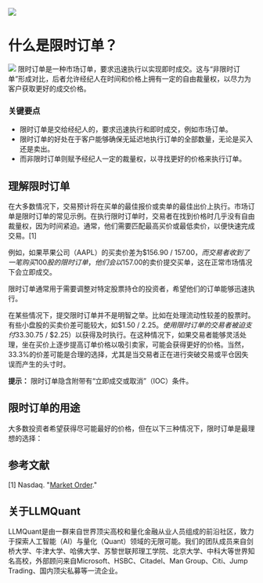 ![](https://fastly.jsdelivr.net/gh/bucketio/img11@main/2024/10/21/1729466068183-23134fce-3131-4262-b18c-f378d71af4f6.gif)
# 什么是限时订单？
![](https://fastly.jsdelivr.net/gh/bucketio/img9@main/2024/10/20/1729465031968-b3c8959e-1d37-4b8a-91b1-b0b0dfe25143.png)
限时订单是一种市场订单，要求迅速执行以实现即时成交。这与“非限时订单”形成对比，后者允许经纪人在时间和价格上拥有一定的自由裁量权，以尽力为客户获取更好的成交价格。

### 关键要点

- 限时订单是交给经纪人的，要求迅速执行和即时成交，例如市场订单。
- 限时订单的好处在于客户能够确保无延迟地执行订单的全部数量，无论是买入还是卖出。
- 而非限时订单则赋予经纪人一定的裁量权，以寻找更好的价格来执行订单。

## 理解限时订单

在大多数情况下，交易预计将在买单的最佳报价或卖单的最佳出价上执行。市场订单是限时订单的常见示例。在执行限时订单时，交易者在找到价格时几乎没有自由裁量权，因为时间紧迫。通常，他们需要匹配最高买价或最低卖价，以便快速完成交易。[1]

例如，如果苹果公司（AAPL）的买卖价差为$156.90 / $157.00，而交易者收到了一笔购买100股的限时订单，他们会以$157.00的卖价提交买单，这在正常市场情况下会立即成交。

限时订单通常用于需要调整对特定股票持仓的投资者，希望他们的订单能够迅速执行。

在某些情况下，提交限时订单并不是明智之举。比如在处理流动性较差的股票时。有些小盘股的买卖价差可能较大，如$1.50 / $2.25。使用限时订单的交易者被迫支付33.3%的价差（$0.75 / $2.25）以获得及时执行。在这种情况下，如果交易者能够灵活处理，坐在买价上逐步提高订单价格以吸引卖家，可能会获得更好的价格。当然，33.3%的价差可能是合理的选择，尤其是当交易者正在进行突破交易或平仓因失误而产生的头寸时。

**提示：** 限时订单隐含附带有“立即成交或取消”（IOC）条件。

## 限时订单的用途

大多数投资者希望获得尽可能最好的价格，但在以下三种情况下，限时订单是最理想的选择：

## 参考文献

[1] Nasdaq. "[Market Order](https://www.nasdaq.com/glossary/m/market-order)."

## 关于LLMQuant
LLMQuant是由一群来自世界顶尖高校和量化金融从业人员组成的前沿社区，致力于探索人工智能（AI）与量化（Quant）领域的无限可能。我们的团队成员来自剑桥大学、牛津大学、哈佛大学、苏黎世联邦理工学院、北京大学、中科大等世界知名高校，外部顾问来自Microsoft、HSBC、Citadel、Man Group、Citi、Jump Trading、国内顶尖私募等一流企业。